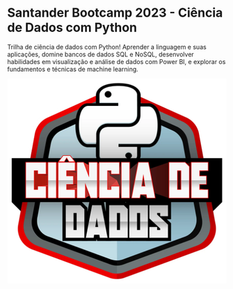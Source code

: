 # Santander Bootcamp 2023 - Ciência de Dados com Python
 Trilha de ciência de dados com Python! Aprender  a linguagem e suas aplicações, domine bancos de dados SQL e NoSQL, desenvolver  habilidades em visualização e análise de dados com Power BI, e explorar  os fundamentos e técnicas de machine learning.

 ![Santander01](santander.png)
